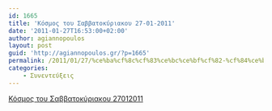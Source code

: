 ```yaml
---
id: 1665
title: 'Κόσμος του Σαββατοκύριακου 27-01-2011'
date: '2011-01-27T16:53:00+02:00'
author: agiannopoulos
layout: post
guid: 'http://agiannopoulos.gr/?p=1665'
permalink: /2011/01/27/%ce%ba%cf%8c%cf%83%ce%bc%ce%bf%cf%82-%cf%84%ce%bf%cf%85-%cf%83%ce%b1%ce%b2%ce%b2%ce%b1%cf%84%ce%bf%ce%ba%cf%8d%cf%81%ce%b9%ce%b1%ce%ba%ce%bf%cf%85-27-01-2011/
categories:
    - Συνεντεύξεις
---
```


[Κόσμος του Σαββατοκύριακου 27012011](http://localhost:8000/wp-content/uploads/2012/04/cebacf8ccf83cebccebfcf82-cf84cebfcf85-cf83ceb1ceb2ceb2ceb1cf84cebfcebacf8dcf81ceb9ceb1cebacebfcf85-27012011.doc)